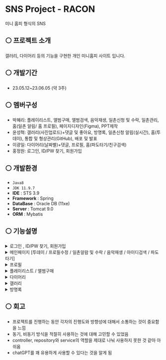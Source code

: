 # SNS Project - RACON
미니 홈피 형식의 SNS

## ⚪ 프로젝트 소개
갤러리, 다이어리 등의 기능을 구현한 개인 미니홈피 사이트 입니다.

## ⚪ 개발기간
* 23.05.12~23.06.05 (약 3주)

## ⚪ 멤버구성
 - 박혜리: 플레이리스트, 앨범구매, 앨범검색, 음악재생, 일촌신청 및 수락, 일촌관리, 홈(일촌 알림/ 홈 프로필), 페이지디자인(Figma), PPT제작
 - 윤성혁: 갤러리(사진업로드)+댓글 및 좋아요, 방명록, 일촌신청 알림(실시간), 홈(투데이), 통합 및 형상관리(GitHub), 배포 및 발표
 - 이광일: 다이어리(날짜별)+댓글, 프로필, 홈(파도타기/친구검색)
 - 홍정원: 로그인, ID/PW 찾기, 회원가입

## ⚪ 개발환경
- `Java8`
- `JDK 11.9.7`
- **IDE** : STS 3.9
- **Framework** : Spring
- **DataBase** : Oracle DB (11xe)
- **Server** : Tomcat 9.0
- **ORM** : Mybatis

  
## ⚪ 기능설명
<details>
 <summary>로그인 , ID/PW 찾기, 회원가입</summary>

<img width=600 src="https://github.com/HyeriPark95/AcornProject3_Spring/assets/119188681/eacc1a13-fd8a-4f07-9962-8950c8c1d223">
<img width=600 src="https://github.com/HyeriPark95/AcornProject3_Spring/assets/119188681/9a8cc839-b620-4849-94d0-9644d9923357">
<img width=600 src="https://github.com/HyeriPark95/AcornProject3_Spring/assets/119188681/84bf5b60-1d49-4709-a7db-1df0e12b6f94">

- 로그인 버튼 클릭시 유효성 검증 후 성공시 해당 아이디의 홈페이지로 이동
- 이름, 이메일 등을 통해 아이디/비밀번호 찾기
- 회원가입시 아이디 중복검사

</details>

<details>
 <summary>메인페이지 [투데이 / 프로필수정 / 일촌알람 및 수락 / 음악재생 / 아이디검색 / 파도타기]</summary>

<img width=600 src="https://github.com/HyeriPark95/AcornProject3_Spring/assets/119188681/fc84f19b-7144-4313-bfa2-72dd54f2c046">

- 투데이 확인
- 프로필 메시지 비동기 수정
- 아이디 검색 시 해당 아이디의 홈페이지 이동
- 해당 홈페이지의 일촌 홈페이지 방문가능 (비공개 제외)
- 일촌 알림 있을 때에 종버튼 위에 빨간 알림
- 종버튼 클릭시, 일촌 신청 확인 - 수락 및 거절 가능
- 음악재생 기능 사용


</details>

<details>
 <summary>프로필</summary>

<img width=600 src="https://github.com/HyeriPark95/AcornProject3_Spring/assets/119188681/9ea0d6e4-ad70-4a78-a7ec-98fbd75d0118">

- 프로필 확인 및 수정 가능
</details>

<details>
 <summary>플레이리스트 / 앨범구매</summary>

<img width=600 src="https://github.com/HyeriPark95/AcornProject3_Spring/assets/119188681/4a3f5c40-1eae-42a3-9118-bd9b9f7c35d9">
<img width=600 src="https://github.com/HyeriPark95/AcornProject3_Spring/assets/119188681/975fff7d-9e71-4b4b-b13e-1d6716aee081">

- 왼쪽 가지고 있는 곡 확인
- 플레이리스트 추가 및 삭제
- 음악상점에서 앨범 구매
- 아티스트/제목으로 검색 
</details>

<details>
 <summary>다이어리</summary>

<img width=600 src="https://github.com/HyeriPark95/AcornProject3_Spring/assets/119188681/3728abc9-1bee-4bdb-8f8a-1f30dc04b44e">

- 날짜별로 다이어리 작성 및 수정
- 댓글 등록 및 수정/삭제
</details>

<details>
 <summary>갤러리</summary>

<img width=600 src="https://github.com/HyeriPark95/AcornProject3_Spring/assets/119188681/ba8fcc83-fac5-43b5-82ec-63e1bb387807">
<img width=600 src="https://github.com/HyeriPark95/AcornProject3_Spring/assets/119188681/cc41b357-e3de-428d-aa04-10ad3ec2c1e4">
<img width=600 src="https://github.com/HyeriPark95/AcornProject3_Spring/assets/119188681/b6285f1d-723c-42d0-9865-b148fc99ced7">


- 새로운 갤러리 글 작성 (이미지, 텍스트)
- 좋아요 기능
- 댓글 등록 및 수정/삭제
- 갤러리 글 수정 및 삭제
</details>

<details>
 <summary>방명록</summary>

<img width=600 src="https://github.com/HyeriPark95/AcornProject3_Spring/assets/119188681/a5e032cf-4a70-4777-8030-5593ab1e0c98">


- 방명록 작성, 수정/삭제
- 홈페이지 주인이 아닌 경우 방명록 등록 가능
- 홈페이지 주인인 경우 방명록 삭제 가능
</details>

## ⚪ 회고
- 프로젝트를 진행하는 동안 각자의 진행도와 방향성에 대해서 소통하는 것이 중요함을 느낌
- 동기, 비동기 방식을 적절히 사용하는 것에 대해 고민할 수 있었음
- controller, repository와 service의 역할을 제대로 나눠 사용하지 못한 것 같아 아쉬움
- chatGPT를 꽤 유용하게 사용할 수 있다는 것을 알게 됨

